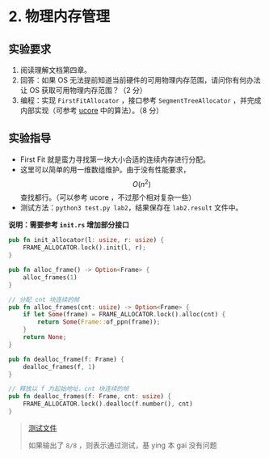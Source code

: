 # 2. 物理内存管理

## 实验要求

1. 阅读理解文档第四章。
2. 回答：如果 OS 无法提前知道当前硬件的可用物理内存范围，请问你有何办法让 OS 获取可用物理内存范围？（2 分）
3. 编程：实现 `FirstFitAllocator` ，接口参考 `SegmentTreeAllocator` ，并完成内部实现（可参考 [ucore](https://github.com/LearningOS/ucore_os_lab/blob/master/labcodes_answer/lab2_result/kern/mm/default_pmm.c#L122) 中的算法）。（8 分）

## 实验指导

- First Fit 就是蛮力寻找第一块大小合适的连续内存进行分配。
- 这里可以简单的用一维数组维护。由于没有性能要求，$$O(n^2)$$ 查找都行。（可以参考 ucore ，不过那个相对复杂一些）
- 测试方法：``python3 test.py lab2``，结果保存在 `lab2.result` 文件中。

**说明：需要参考 `init.rs` 增加部分接口**

```rust
pub fn init_allocator(l: usize, r: usize) {
    FRAME_ALLOCATOR.lock().init(l, r);
}

pub fn alloc_frame() -> Option<Frame> {
    alloc_frames(1)
}

// 分配 cnt 块连续的帧
pub fn alloc_frames(cnt: usize) -> Option<Frame> {
    if let Some(frame) = FRAME_ALLOCATOR.lock().alloc(cnt) {
        return Some(Frame::of_ppn(frame));
    }
    return None;
}

pub fn dealloc_frame(f: Frame) {
    dealloc_frames(f, 1)
}

// 释放以 f 为起始地址，cnt 块连续的帧
pub fn dealloc_frames(f: Frame, cnt: usize) {
    FRAME_ALLOCATOR.lock().dealloc(f.number(), cnt)
}
```

> [测试文件](https://github.com/rcore-os/rCore_tutorial/blob/master/test/pmm_test.rs)
>
> 如果输出了 `8/8` ，则表示通过测试，基 ying 本 gai 没有问题
